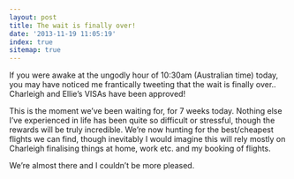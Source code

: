 ```yaml
---
layout: post
title: The wait is finally over!
date: '2013-11-19 11:05:19'
index: true
sitemap: true
---
```


<p>If you were awake at the ungodly hour of 10:30am (Australian time) today, you may have noticed me frantically tweeting that the wait is finally over.. Charleigh and Ellie&rsquo;s VISAs have been approved!<!--more--></p>
<p>This is the moment we&rsquo;ve been waiting for, for 7 weeks today. Nothing else I&rsquo;ve experienced in life has been quite so difficult or stressful, though the rewards will be truly incredible. We&rsquo;re now hunting for the best/cheapest flights we can find, though inevitably I would imagine this will rely mostly on Charleigh finalising things at home, work etc. and my booking of flights.</p>
<p>We&rsquo;re almost there and I couldn&rsquo;t be more pleased.</p>
